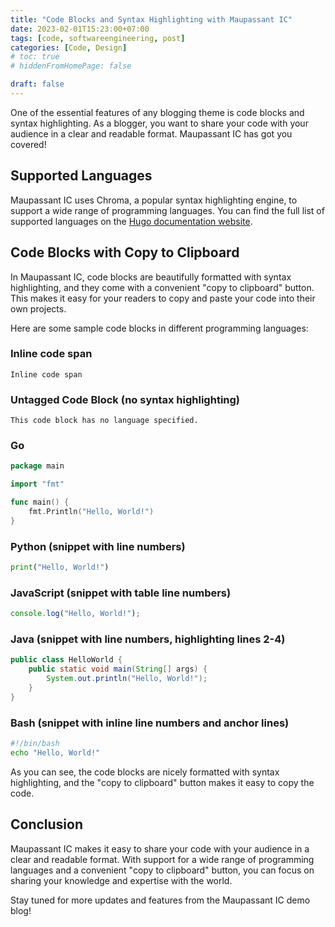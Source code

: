 ```yaml
---
title: "Code Blocks and Syntax Highlighting with Maupassant IC"
date: 2023-02-01T15:23:00+07:00
tags: [code, softwareengineering, post]
categories: [Code, Design]
# toc: true
# hiddenFromHomePage: false

draft: false
---
```


One of the essential features of any blogging theme is code blocks and syntax highlighting. As a blogger, you want to share your code with your audience in a clear and readable format. Maupassant IC has got you covered!

## Supported Languages

Maupassant IC uses Chroma, a popular syntax highlighting engine, to support a wide range of programming languages. You can find the full list of supported languages on the [Hugo documentation website](https://gohugo.io/content-management/syntax-highlighting/#list-of-chroma-highlighting-languages).

## Code Blocks with Copy to Clipboard

In Maupassant IC, code blocks are beautifully formatted with syntax highlighting, and they come with a convenient "copy to clipboard" button. This makes it easy for your readers to copy and paste your code into their own projects.

Here are some sample code blocks in different programming languages:

### Inline code span

`Inline code span`

### Untagged Code Block (no syntax highlighting)

```
This code block has no language specified.
```

### Go

```go
package main

import "fmt"

func main() {
    fmt.Println("Hello, World!")
}
```

### Python (snippet with line numbers)

```python {linenos=true}
print("Hello, World!")
```

### JavaScript (snippet with table line numbers)

```javascript {linenos=table}
console.log("Hello, World!");
```

### Java (snippet with line numbers, highlighting lines 2-4)

```java {linenos=true,hl_lines=["2-4"]}
public class HelloWorld {
    public static void main(String[] args) {
        System.out.println("Hello, World!");
    }
}
```

### Bash (snippet with inline line numbers and anchor lines)

```bash {linenos=inline,anchorlinenos=true}
#!/bin/bash
echo "Hello, World!"
```

As you can see, the code blocks are nicely formatted with syntax highlighting, and the "copy to clipboard" button makes it easy to copy the code.

## Conclusion

Maupassant IC makes it easy to share your code with your audience in a clear and readable format. With support for a wide range of programming languages and a convenient "copy to clipboard" button, you can focus on sharing your knowledge and expertise with the world.

Stay tuned for more updates and features from the Maupassant IC demo blog!
